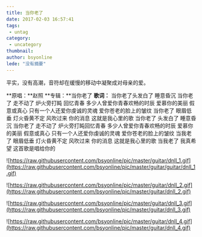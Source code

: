 ```yaml
---
title: 当你老了
date: 2017-02-03 16:57:41
tags:
 - untag
category: 
 - uncategory
thumbnail: 
author: bsyonline
lede: "没有摘要"
---
```


平实，没有高潮，音符却在缓慢的移动中凝聚成对母亲的爱。

<!-- more -->
**原唱：**赵照
**专辑：**当你老了
**歌词：**
当你老了头发白了
睡意昏沉
当你老了 走不动了
炉火旁打盹 回忆青春
多少人曾爱你青春欢畅的时辰
爱慕你的美丽 假意或真心
只有一个人还爱你虔诚的灵魂
爱你苍老的脸上的皱纹
当你老了 眼眉低垂
灯火昏黄不定
风吹过来 你的消息
这就是我心里的歌
当你老了 头发白了
睡意昏沉
当你老了 走不动了
炉火旁打盹回忆青春
多少人曾爱你青春欢畅的时辰
爱慕你的美丽 假意或真心
只有一个人还爱你虔诚的灵魂
爱你苍老的脸上的皱纹
当我老了 眼眉低垂
灯火昏黄不定
风吹过来 你的消息
这就是我心里的歌
当我老了 我真希望
这首歌是唱给你的


![https://raw.githubusercontent.com/bsyonline/pic/master/guitar/dnll_1.gif](https://raw.githubusercontent.com/bsyonline/pic/master/guitar/guitar/dnll_1.gif)

![https://raw.githubusercontent.com/bsyonline/pic/master/guitar/dnll_2.gif](https://raw.githubusercontent.com/bsyonline/pic/master/guitar/dnll_2.gif)

![https://raw.githubusercontent.com/bsyonline/pic/master/guitar/dnll_3.gif](https://raw.githubusercontent.com/bsyonline/pic/master/guitar/dnll_3.gif)

![https://raw.githubusercontent.com/bsyonline/pic/master/guitar/dnll_4.gif](https://raw.githubusercontent.com/bsyonline/pic/master/guitar/dnll_4.gif)
